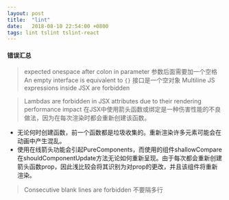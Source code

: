 ```yaml
---
layout: post
title:  "lint"
date:   2018-08-10 22:54:00 +0800
tags: lint tslint tslint-react
---
```


#### 错误汇总
> expected onespace after colon in parameter
参数后面需要加一个空格
> An empty interface is equivalent to `{}`
接口是一个空对象
> Multiline JS expressions inside JSX are forbidden

> Lambdas are forbidden in JSX attributes due to their rendering performance impact
在JSX中使用箭头函数或绑定是一种伤害性能的不良做法，因为在每次渲染时都会重新创建该函数。
  - 无论何时创建函数，前一个函数都是垃圾收集的。重新渲染许多元素可能会在动画中产生混乱。
  - 使用在线箭头功能会引起PureComponents，而使用的组件shallowCompare在shouldComponentUpdate方法无论如何重新呈现。由于每次都会重新创建箭头函数prop，因此浅比较会将其识别为对prop的更改，并且该组件将重新渲染。

> Consecutive blank lines are forbidden
  不要隔多行
